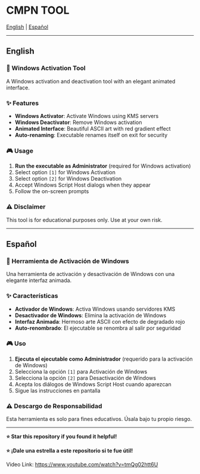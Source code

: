 # CMPN TOOL

[English](#english) | [Español](#español)

---

## English

### 🚀 Windows Activation Tool

A Windows activation and deactivation tool with an elegant animated interface.

### ✨ Features

- **Windows Activator**: Activate Windows using KMS servers
- **Windows Deactivator**: Remove Windows activation
- **Animated Interface**: Beautiful ASCII art with red gradient effect
- **Auto-renaming**: Executable renames itself on exit for security

### 🎮 Usage

1. **Run the executable as Administrator** (required for Windows activation)
2. Select option `[1]` for Windows Activation
3. Select option `[2]` for Windows Deactivation
4. Accept Windows Script Host dialogs when they appear
5. Follow the on-screen prompts

### ⚠️ Disclaimer

This tool is for educational purposes only. Use at your own risk.

---

## Español

### 🚀 Herramienta de Activación de Windows

Una herramienta de activación y desactivación de Windows con una elegante interfaz animada.

### ✨ Características

- **Activador de Windows**: Activa Windows usando servidores KMS
- **Desactivador de Windows**: Elimina la activación de Windows
- **Interfaz Animada**: Hermoso arte ASCII con efecto de degradado rojo
- **Auto-renombrado**: El ejecutable se renombra al salir por seguridad

### 🎮 Uso

1. **Ejecuta el ejecutable como Administrador** (requerido para la activación de Windows)
2. Selecciona la opción `[1]` para Activación de Windows
3. Selecciona la opción `[2]` para Desactivación de Windows
4. Acepta los diálogos de Windows Script Host cuando aparezcan
5. Sigue las instrucciones en pantalla

### ⚠️ Descargo de Responsabilidad

Esta herramienta es solo para fines educativos. Úsala bajo tu propio riesgo.

---

**⭐ Star this repository if you found it helpful!**

**⭐ ¡Dale una estrella a este repositorio si te fue útil!**

Video Link: https://www.youtube.com/watch?v=tmQg02htt6U
